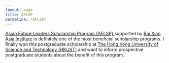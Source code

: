 ```yaml
---
layout: page
title: AFLSP
permalink: /AFLSP/
---
```


[Asian Future Leaders Scholarship Program (AFLSP) ](https://pg.ust.hk/aflsp) supported by [Bai Xian Asia Institute](https://www.bxai.org/) is definitely one of the most beneficial scholarship programs. I finally won this postgraduate scholarship at [The Hong Kong University of Science and Technology (HKUST)](https://www.ust.hk/) and want to inform prospective postgraduate students about the benefit of this program.
